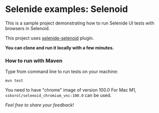 Selenide examples: Selenoid
================================

This is a sample project demonstrating how to run Selenide UI tests with browsers in Selenoid. 

This project uses [selenide-selenoid](https://github.com/selenide/selenide-selenoid) plugin.

**You can clone and run it locally with a few minutes.**

### How to run with Maven

Type from command line to run tests on your machine:

```
mvn test
```

You need to have "chrome" image of version 100.0
For Mac M1, `sskorol/selenoid_chromium_vnc:100.0` can be used. 

_Feel free to share your feedback!_
